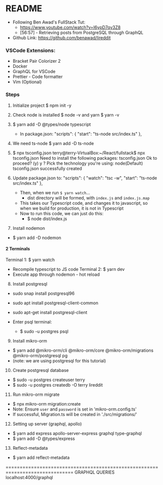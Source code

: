 # README 
- Following Ben Awad's FullStack Tut:
  - https://www.youtube.com/watch?v=I6ypD7qv3Z8
  - [56:57] - Retrieving posts from PostgreSQL through GraphQL
- Github Link: https://github.com/benawad/lireddit


### VSCode Extensions:
- Bracket Pair Colorizer 2
- Docker
- GraphQL for VSCode
- Prettier - Code formatter
- Vim (Optional)


### Steps
1. Initialize project
    $ npm init -y

2. Check node is installed
    $ node -v
    and yarn
    $ yarn -v

3. $ yarn add -D @types/node typescript
   - In package.json:
    "scripts": {
        "start": "ts-node src/index.ts"
        },

4. We need ts-node
    $ yarn add -D ts-node

5. $ npx tsconfig.json
        terry@terry-VirtualBox:~/React/fullstack$ npx tsconfig.json
        Need to install the following packages:
        tsconfig.json
        Ok to proceed? (y) y
        ? Pick the technology you're using: node(Default)
        tsconfig.json successfully created

6. Update package.json to:
    "scripts": {
    "watch": "tsc -w",
    "start": "ts-node src/index.ts"
  },

    - Then, when we run `$ yarn watch`...
      - dist directory will be formed, with `index.js` and `index.js.map`
    - This takes our Typescript code, and changes it to javascript, so when we build for production, it is not in Typescript
    - Now to run this code, we can just do this:
      - $ node dist/index.js

7. Install nodemon
  - $ yarn add -D nodemon

#### 2 Terminals 
Terminal 1: $ yarn watch
  - Recompile typescript to JS code
Terminal 2: $ yarn dev
  - Execute app through nodemon - hot reload

8. Install postgresql
  - sudo snap install postgresql96
  - sudo apt install postgresql-client-common
  - sudo apt-get install postgresql-client

- Enter psql terminal:
  - $ sudo -u postgres psql

9. Install mikro-orm
  - $ yarn add @mikro-orm/cli @mikro-orm/core @mikro-orm/migrations @mikro-orm/postgresql pg
  - (note: we are using postgresql for this tutorial)

10. Create postgresql database
  - $ sudo -u postgres createuser terry
  - $ sudo -u postgres createdb -O terry lireddit

11. Run mikro-orm migrate
  - $ npx mikro-orm migration:create
  - Note: Ensure `user` and `password` is set in 'mikro-orm.config.ts'
  - If successful, Migration<someNumbers>.ts will be created in './src/migrations/'

12. Setting up server (graphql, apollo)
  - $ yarn add express apollo-server-express graphql type-graphql
  - $ yarn add -D @types/express


13. Reflect-metadata
  - $ yarn add reflect-metadata


==============================================================================
GRAPHQL QUERIES
localhost:4000/graphql


